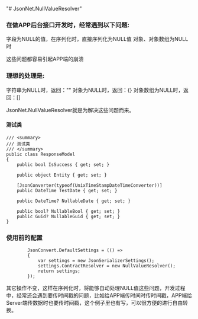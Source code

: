"# JsonNet.NullValueResolver" 

### 在做APP后台接口开发时，经常遇到以下问题:
字段为NULL的值，在序列化时，直接序列化为NULL值
对象、对象数组为NULL时
>

这些问题都容易引起APP端的崩溃 

### 理想的处理是:
字符串为NULL时，返回：""
对象为NULL时，返回：{}
对象数组为NULL时，返回：[]

JsonNet.NullValueResolver就是为解决这些问题而来。

#### 测试类
    /// <summary>
    /// 测试类
    /// </summary>
    public class ResponseModel
    {
        public bool IsSuccess { get; set; }

        public object Entity { get; set; }

        [JsonConverter(typeof(UnixTimeStampDateTimeConverter))]
        public DateTime TestDate { get; set; }

        public DateTime? NullableDate { get; set; }

        public bool? NullableBool { get; set; }
        public Guid? NullableGuid { get; set; }
    }
    
>
>

### 使用前的配置
            JsonConvert.DefaultSettings = (() =>
            {
                var settings = new JsonSerializerSettings();
                settings.ContractResolver = new NullValueResolver();
                return settings;
            });

>
>
其它操作不变，这样在序列化时，将能够自动处理NULL值这些问题，开发过程中，经常还会遇到要传时间戳的问题，比如给APP端传时间时传时间戳，APP端给Server端传数据时也要传时间戳，这个例子里也有写，可以很方便的进行自由转换。
